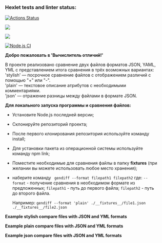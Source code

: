 ### Hexlet tests and linter status:
[![Actions Status](https://github.com/Meetyouafter/frontend-project-lvl2/workflows/hexlet-check/badge.svg)](https://github.com/Meetyouafter/frontend-project-lvl2/actions)

<a href="https://codeclimate.com/github/Meetyouafter/frontend-project-lvl2/maintainability"><img src="https://api.codeclimate.com/v1/badges/ac7f02a9bf1ff85dc58e/maintainability" /></a>

<a href="https://codeclimate.com/github/Meetyouafter/frontend-project-lvl2/test_coverage"><img src="https://api.codeclimate.com/v1/badges/ac7f02a9bf1ff85dc58e/test_coverage" /></a>

[![Node.js CI](https://github.com/Meetyouafter/frontend-project-lvl2/actions/workflows/node.js.yml/badge.svg)](https://github.com/Meetyouafter/frontend-project-lvl2/actions/workflows/node.js.yml)


<b>Добро пожаловать в 'Вычислитель отличий!'</b>

В проекте реализовано сравнение двух файлов форматов JSON, YAML, YML с представлением итога сравнения в трёх возможных вариантах:
'stylish' — посрочное сравнение файлов с отображением различий с помощью "+" или "-".  
'plain' — текстовое описание атрибутов с необходимыми комментариями.  
'json' — отражение разницы между файлами в формате JSON.

<b>Для локального запуска программы и сравнения файлов:</b>
- Установите Node.js последней версии;
- Склонируйте репозиторий проекта; 
- После первого клонирования репозитория используйте команду install;
- Для установки пакета из операционной системы используйте команду npm link;
- Поместите необходимые для сравнения файлы в папку __fixtures__ (при желании вы можете использовать любое место хранения);
- наберите команду ``` gendiff --format filepath1 filepath2```
  где: ```--format``` - получение сравнения в необходимом формате из предложенных;
       ```filepath1``` - путь до первого файла;
       ```filepath2``` - путь до второго файла.
       
  Например: ```gendiff --format 'plain' ./__fixtures__/file1.json ./__fixtures__/file2.json```


<b>Example stylish compare files with JSON and YML formats</b>
<script id="asciicast-3JWKRsuoKAyvX5T3sB2GSsPlr" src="https://asciinema.org/a/3JWKRsuoKAyvX5T3sB2GSsPlr.js" async></script>


<b>Example plain compare files with JSON and YML formats</b>
<script id="asciicast-Wb3mOzDvzBQ5DVKDl1CGntJuX" src="https://asciinema.org/a/Wb3mOzDvzBQ5DVKDl1CGntJuX.js" async></script>


<b>Example json compare files with JSON and YML formats</b>
<script id="asciicast-cuCBd8FSoyXAgueqhMGHRdhh2" src="https://asciinema.org/a/cuCBd8FSoyXAgueqhMGHRdhh2.js" async></script>
  
